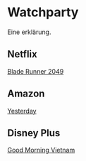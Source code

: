 # Watchparty

Eine erklärung.

## Netflix
<a href="https://www.tele.pe/netflix/18b965e1c3c5af09?s=s196" target="_blank">Blade Runner 2049</a>

## Amazon
<a href="https://amzn.eu/g4M1Jk5" target="_blank">Yesterday</a>

## Disney Plus
<a href="https://www.disneyplus.com/groupwatch/59c1e7e1-926d-4f00-8e75-e8e744ff4d0f" target="_blank">Good Morning Vietnam</a>